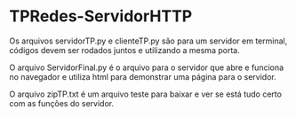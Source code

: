 # TPRedes-ServidorHTTP

Os arquivos servidorTP.py e clienteTP.py são para um servidor em terminal, códigos devem ser rodados juntos e utilizando a mesma porta.

O arquivo ServidorFinal.py é o arquivo para o servidor que abre e funciona no navegador e utiliza html para demonstrar uma página para o servidor.

O arquivo zipTP.txt é um arquivo teste para baixar e ver se está tudo certo com as funções do servidor.
